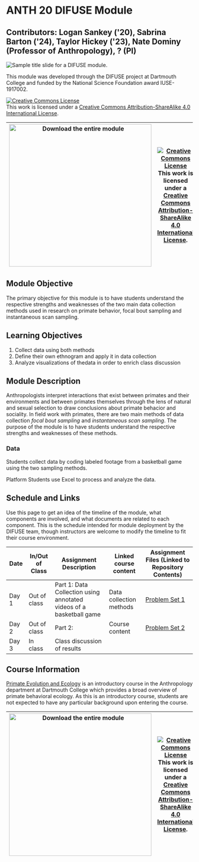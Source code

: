 # ANTH 20 DIFUSE Module 

## Contributors: Logan Sankey ('20), Sabrina Barton ('24), Taylor Hickey ('23), Nate Dominy (Professor of Anthropology),  ? (PI)

![Sample title slide for a DIFUSE module.](repository-assets/DIFUSE-ANTH-20.png)

This module was developed through the DIFUSE project at Dartmouth College and funded by the National Science Foundation award IUSE-1917002.

<a rel="license" href="http://creativecommons.org/licenses/by-sa/4.0/"><img alt="Creative Commons License" style="border-width:0" src="https://i.creativecommons.org/l/by-sa/4.0/88x31.png" /></a><br />This work is licensed under a <a rel="license" href="http://creativecommons.org/licenses/by-sa/4.0/">Creative Commons Attribution-ShareAlike 4.0 International License</a>.

|[<img src="repository-assets/download-all.png" alt="Download the entire module" align="center" style="width: 4in;" />](https://github.com/difuse-dartmouth/anthropology-behavior-sampling/archive/refs/heads/main.zip)| <a rel="license" href="http://creativecommons.org/licenses/by-sa/4.0/"><img alt="Creative Commons License" style="width=2in" src="https://i.creativecommons.org/l/by-sa/4.0/88x31.png" /><br></a>This work is licensed under a <a rel="license" href="http://creativecommons.org/licenses/by-sa/4.0/">Creative Commons Attribution-ShareAlike 4.0 International License</a>. |
|---------|----------|


## Module Objective

The primary objective for this module is to have students understand the respective strengths and weaknesses of the two main data collection methods used in research on primate behavior, focal bout sampling and instantaneous scan sampling.

## Learning Objectives
1.	Collect data using both methods
2. Define their own ethnogram and apply it in data collection
3. Analyze visualizations of thedata in order to enrich class discussion

## Module Description 
Anthropologists interpret interactions that exist between primates and their environments and between primates themselves through the lens of natural and sexual selection to draw conclusions about primate behacior and sociality.  In field work with primates, there are two main methods of data collection _focal bout sampling_ and _instantaneous scan sampling_.  The purpose of the module is to have students understand the respective strengths and weaknesses of these methods.   
### Data
Students collect data by coding labeled footage from a basketball game using the two sampling methods.

Platform
Students use Excel to process and analyze the data.

## Schedule and Links

Use this page to get an idea of the timeline of the module, what components are involved, and what documents are related to each component. This is the schedule intended for module deployment by the DIFUSE team, though instructors are welcome to modify the timeline to fit their course environment.

| Date             |  In/Out of Class | Assignment Description                     | Linked course content                                    | Assignment Files (Linked to Repository Contents) |
|------------------|-----------------|--------------------------------------------------|-------------------------------------------------|--------------------------------------------------|
| Day 1 | Out of class      | Part 1: Data Collection using annotated videos of a basketball game  | Data collection methods |[Problem Set 1](completed_module/components/assignment1/README.md) |
| Day 2 | Out of class      | Part 2:  | 	Course content |[Problem Set 2](completed_module/components/assignment2/README.md) |
| Day 3 | In class          | Class discussion of results | | |

## Course Information
[Primate Evolution and Ecology](http://dartmouth.smartcatalogiq.com/current/orc/Departments-Programs-Undergraduate/Anthropology/ANTH-Anthropology/ANTH-20) is an introductory course in the Anthropology department at Dartmouth College which provides a broad overview of primate behavioral ecology.  As this is an introductory course, students are not expected to have any particular background upon entering the course.


|[<img src="repository-assets/download-all.png" alt="Download the entire module" align="center" style="width: 4in;" />](https://github.com/difuse-dartmouth/anthropology-behavior-sampling/archive/refs/heads/main.zip)| <a rel="license" href="http://creativecommons.org/licenses/by-sa/4.0/"><img alt="Creative Commons License" style="width=2in" src="https://i.creativecommons.org/l/by-sa/4.0/88x31.png" /><br></a>This work is licensed under a <a rel="license" href="http://creativecommons.org/licenses/by-sa/4.0/">Creative Commons Attribution-ShareAlike 4.0 International License</a>. |
|---------|----------|
